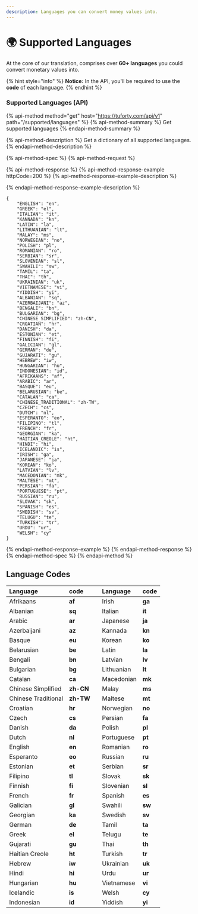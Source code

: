 ```yaml
---
description: Languages you can convert money values into.
---
```


# 🌍 Supported Languages

At the core of our translation, comprises over **60+ languages** you could convert monetary values into.

{% hint style="info" %}
**Notice:** In the API, you'll be required to use the **code** of each language.
{% endhint %}

### 

### Supported Languages \(API\)

{% api-method method="get" host="https://tuforty.com/api/v1" path="/supported/languages" %}
{% api-method-summary %}
Get supported languages
{% endapi-method-summary %}

{% api-method-description %}
Get a dictionary of all supported languages.
{% endapi-method-description %}

{% api-method-spec %}
{% api-method-request %}

{% api-method-response %}
{% api-method-response-example httpCode=200 %}
{% api-method-response-example-description %}

{% endapi-method-response-example-description %}

```
{
    "ENGLISH": "en",
    "GREEK": "el",
    "ITALIAN": "it",
    "KANNADA": "kn",
    "LATIN": "la",
    "LITHUANIAN": "lt",
    "MALAY": "ms",
    "NORWEGIAN": "no",
    "POLISH": "pl",
    "ROMANIAN": "ro",
    "SERBIAN": "sr",
    "SLOVENIAN": "sl",
    "SWAHILI": "sw",
    "TAMIL": "ta",
    "THAI": "th",
    "UKRAINIAN": "uk",
    "VIETNAMESE": "vi",
    "YIDDISH": "yi",
    "ALBANIAN": "sq",
    "AZERBAIJANI": "az",
    "BENGALI": "bn",
    "BULGARIAN": "bg",
    "CHINESE_SIMPLIFIED": "zh-CN",
    "CROATIAN": "hr",
    "DANISH": "da",
    "ESTONIAN": "et",
    "FINNISH": "fi",
    "GALICIAN": "gl",
    "GERMAN": "de",
    "GUJARATI": "gu",
    "HEBREW": "iw",
    "HUNGARIAN": "hu",
    "INDONESIAN": "id",
    "AFRIKAANS": "af",
    "ARABIC": "ar",
    "BASQUE": "eu",
    "BELARUSIAN": "be",
    "CATALAN": "ca",
    "CHINESE_TRADITIONAL": "zh-TW",
    "CZECH": "cs",
    "DUTCH": "nl",
    "ESPERANTO": "eo",
    "FILIPINO": "tl",
    "FRENCH": "fr",
    "GEORGIAN": "ka",
    "HAITIAN_CREOLE": "ht",
    "HINDI": "hi",
    "ICELANDIC": "is",
    "IRISH": "ga",
    "JAPANESE": "ja",
    "KOREAN": "ko",
    "LATVIAN": "lv",
    "MACEDONIAN": "mk",
    "MALTESE": "mt",
    "PERSIAN": "fa",
    "PORTUGUESE": "pt",
    "RUSSIAN": "ru",
    "SLOVAK": "sk",
    "SPANISH": "es",
    "SWEDISH": "sv",
    "TELUGU": "te",
    "TURKISH": "tr",
    "URDU": "ur",
    "WELSH": "cy"
}
```
{% endapi-method-response-example %}
{% endapi-method-response %}
{% endapi-method-spec %}
{% endapi-method %}

## Language Codes

| Language | code |  | Language | code |
| :--- | :--- | :--- | :--- | :--- |
| Afrikaans | **af** |  | Irish | **ga** |
| Albanian | **sq** |  | Italian | **it** |
| Arabic | **ar** |  | Japanese | **ja** |
| Azerbaijani | **az** |  | Kannada | **kn** |
| Basque | **eu** |  | Korean | **ko** |
| Belarusian | **be** |  | Latin | **la** |
| Bengali | **bn** |  | Latvian | **lv** |
| Bulgarian | **bg** |  | Lithuanian | **lt** |
| Catalan | **ca** |  | Macedonian | **mk** |
| Chinese Simplified | **zh-CN** |  | Malay | **ms** |
| Chinese Traditional | **zh-TW** |  | Maltese | **mt** |
| Croatian | **hr** |  | Norwegian | **no** |
| Czech | **cs** |  | Persian | **fa** |
| Danish | **da** |  | Polish | **pl** |
| Dutch | **nl** |  | Portuguese | **pt** |
| English | **en** |  | Romanian | **ro** |
| Esperanto | **eo** |  | Russian | **ru** |
| Estonian | **et** |  | Serbian | **sr** |
| Filipino | **tl** |  | Slovak | **sk** |
| Finnish | **fi** |  | Slovenian | **sl** |
| French | **fr** |  | Spanish | **es** |
| Galician | **gl** |  | Swahili | **sw** |
| Georgian | **ka** |  | Swedish | **sv** |
| German | **de** |  | Tamil | **ta** |
| Greek | **el** |  | Telugu | **te** |
| Gujarati | **gu** |  | Thai | **th** |
| Haitian Creole | **ht** |  | Turkish | **tr** |
| Hebrew | **iw** |  | Ukrainian | **uk** |
| Hindi | **hi** |  | Urdu | **ur** |
| Hungarian | **hu** |  | Vietnamese | **vi** |
| Icelandic | **is** |  | Welsh | **cy** |
| Indonesian | **id** |  | Yiddish | **yi** |

